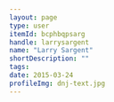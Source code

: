 ```yaml
---
layout: page
type: user
itemId: bcphbqpsarg
handle: larrysargent
name: "Larry Sargent"
shortDescription: ""
tags:
date: 2015-03-24
profileImg: dnj-text.jpg
---
```



 

